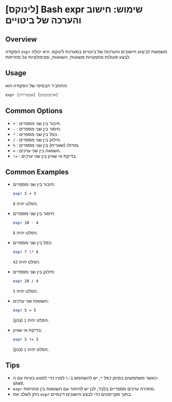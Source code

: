 # [לינוקס] Bash expr שימוש: חישוב והערכה של ביטויים

## Overview
הפקודה `expr` משמשת לביצוע חישובים והערכות של ביטויים במערכת לינוקס. היא יכולה לבצע פעולות מתמטיות פשוטות, השוואות, ומניפולציות על מחרוזות.

## Usage
התחביר הבסיסי של הפקודה הוא:
```
expr [אפשרויות] [ארגומנטים]
```

## Common Options
- `+` : חיבור בין שני מספרים.
- `-` : חיסור בין שני מספרים.
- `*` : כפל בין שני מספרים.
- `/` : חילוק בין שני מספרים.
- `%` : מודולו (שארית) בין שני מספרים.
- `=` : השוואה בין שני ערכים.
- `!=` : בדיקת אי שוויון בין שני ערכים.

## Common Examples
- חיבור בין שני מספרים:
  ```bash
  expr 5 + 3
  ```
  הפלט יהיה `8`.

- חיסור בין שני מספרים:
  ```bash
  expr 10 - 4
  ```
  הפלט יהיה `6`.

- כפל בין שני מספרים:
  ```bash
  expr 7 \* 6
  ```
  הפלט יהיה `42`.

- חילוק בין שני מספרים:
  ```bash
  expr 20 / 4
  ```
  הפלט יהיה `5`.

- השוואת שני ערכים:
  ```bash
  expr 5 = 5
  ```
  הפלט יהיה `1` (נכון).

- בדיקת אי שוויון:
  ```bash
  expr 5 != 3
  ```
  הפלט יהיה `1` (נכון).

## Tips
- כאשר משתמשים בסימן כפל `*`, יש להשתמש ב-`\` לפניו כדי למנוע בעיות עם ה-shell.
- `expr` מחזירה ערכים מספריים בלבד, לכן יש להיזהר עם השוואות בין מחרוזות.
- ניתן לשלב את `expr` בתוך סקריפטים כדי לבצע חישובים דינמיים.